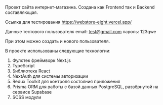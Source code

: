 Проект сайта интернет-магазина. Создана как Frontend так и Backend составляющая.

Ссылка для тестирования https://webstore-eight.vercel.app/

Данные тестового пользователя
email: test@gmail.com
пароль: 123qwe

При этом можно создать и нового пользователя.

В проекте использованы следующие технологии:

1. Фулстек фреймворк Next.js
2. TypeScript
3. Библиотека React
4. NextAuth для системы авторизации
5. Redux Toolkit для контроля состояния приложения
6. Prisma ORM для работы с базой данных PostgreSQL, развёрнутой на сервисе Supabase
7. SCSS модули
